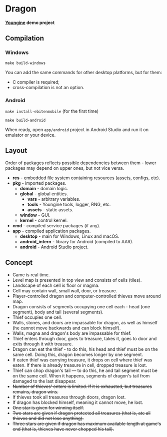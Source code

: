 # Dragon

**[Youngine](https://github.com/a1emax/youngine) demo project**

## Compilation

### Windows

`make build-windows`

You can add the same commands for other desktop platforms, but for them:
* C compiler is required;
* cross-compilation is not an option.

### Android

`make install-ebitenmobile` (for the first time)

`make build-android`

When ready, open `app/android` project in Android Studio and run it on emulator or your device.

## Layout

Order of packages reflects possible dependencies between them - lower packages may depend on upper ones,
but not vice versa.

* **res** - embedded file system containing resources (assets, configs, etc).
* **pkg** - imported packages.
  * **domain** - domain logic.
  * **global** - global entities.
    * **vars** - arbitrary variables.
    * **tools** - Youngine tools, logger, RNG, etc.
    * **assets** - static assets.
  * **window** - GUI.
  * **kernel** - control kernel.
* **cmd** - compiled service packages (if any).
* **app** - compiled application packages.
  * **desktop** - main for Windows, Linux and macOS.
  * **android_intern** - library for Android (compiled to AAR).
  * **android** - Android Studio project.

## Concept

* Game is real time.
* Level map is presented in top view and consists of cells (tiles).
* Landscape of each cell is floor or magma.
* Cell may contain wall, small wall, door, or treasure.
* Player-controlled dragon and computer-controlled thieves move around map.
* Dragon consists of segments occupying one cell each - head (one segment), body and tail (several segments).
* Thief occupies one cell.
* Walls, stones, and doors are impassable for dragon, as well as himself (he cannot move backwards and can block himself).
* Walls, magna and dragon's body are impassable for thief.
* Thief enters through door, goes to treasure, takes it, goes to door and exits through it with treasure.
* Dragon can eat the thief - to do this, his head and thief must be on the same cell. Doing this, dragon becomes longer by one segment.
* If eaten thief was carrying treasure, it drops on cell where thief was eaten. If there is already treasure in cell, dropped treasure is lost.
* Thief can chop dragon's tail — to do this, he and tail segment must be on the same cell. When it happens, segments of dragon's tail from damaged to the last disappear.
* ~~Number of thieves' enters is limited. If it is exhausted, but treasures remains, dragon wins.~~
* If thieves took all treasures through doors, dragon lost.
* If dragon has blocked himself, meaning it cannot move, he lost.
* ~~One star is given for winning itself.~~
* ~~Two stars are given if dragon protected all treasures (that is, ate all thieves and did not lose anything).~~
* ~~Three stars are given if dragon has maximum available length at game's end (that is, thieves have never chopped his tail).~~
